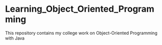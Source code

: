 # Learning_Object_Oriented_Programming
This repository contains my college work on Object-Oriented Programming with Java 

